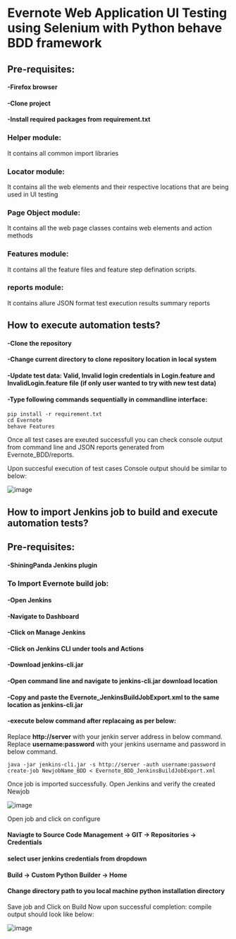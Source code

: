 # Evernote Web Application UI Testing using Selenium with Python behave BDD framework
## Pre-requisites:
#### -Firefox browser
#### -Clone project
#### -Install required packages from requirement.txt

### Helper module:
It contains all common import libraries
### Locator module:
It contains all the web elements and their respective locations that are being used in UI testing
### Page Object module:
It contains all the web page classes contains web elements and action methods
### Features module:
It contains all the feature files and feature step defination scripts.
### reports module:
It contains allure JSON format test execution results summary reports
## How to execute automation tests?
#### -Clone the repository
#### -Change current directory to clone repository location in local system
#### -Update test data: Valid, Invalid login credentials in Login.feature and InvalidLogin.feature file (if only user wanted to try with new test data)
#### -Type following commands sequentially in commandline interface:
```
pip install -r requirement.txt
cd Evernote
behave Features
```
Once all test cases are exeuted successfull you can check console output from command line and JSON reports generated from Evernote_BDD/reports.

Upon succesful execution of test cases Console output should be similar to below:

![image](https://user-images.githubusercontent.com/105941762/169699959-28bfe7e2-af0d-465c-9b28-b9c9abc97e45.png)


## How to import Jenkins job to build and execute automation tests?
## Pre-requisites:
#### -ShiningPanda Jenkins plugin

### To Import Evernote build job:

#### -Open Jenkins
#### -Navigate to Dashboard
#### -Click on Manage Jenkins
#### -Click on Jenkins CLI under tools and Actions
#### -Download jenkins-cli.jar
#### -Open command line and navigate to jenkins-cli.jar download location
#### -Copy and paste the Evernote_JenkinsBuildJobExport.xml to the same location as jenkins-cli.jar
#### -execute below command after replacaing as per below:
Replace **http://server** with your jenkin server address in below command.
Replace **username:password** with your jenkins username and password in below command.
```
java -jar jenkins-cli.jar -s http://server -auth username:password create-job NewjobName_BDD < Evernote_BDD_JenkinsBuildJobExport.xml
```

Once job is imported successfully.
Open Jenkins and verify the created Newjob

![image](https://user-images.githubusercontent.com/105941762/169702044-0365ca82-5e81-4b1d-a682-9d86e25ae720.png)


Open job and click on configure
#### Naviagte to Source Code Management -> GIT -> Repositories -> Credentials
#### select user jenkins credentials from dropdown
#### Build -> Custom Python Builder -> Home
#### Change directory path to you local machine python installation directory

Save job and Click on Build Now
upon successful completion: compile output should look like below:

![image](https://user-images.githubusercontent.com/105941762/169700748-579dccba-5517-4299-a9ee-05466f74724c.png)

